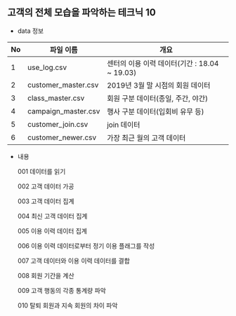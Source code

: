 ## 고객의 전체 모습을 파악하는 테크닉 10

- data 정보

| No | 파일 이름 | 개요 | 
|---|---|---|
| 1 | use_log.csv | 센터의 이용 이력 데이터(기간 : 18.04 ~ 19.03) |
| 2 | customer_master.csv | 2019년 3월 말 시점의 회원 데이터 |
| 3 | class_master.csv | 회원 구분 데이터(종일, 주간, 야간) |
| 4 | campaign_master.csv | 행사 구분 데이터(입회비 유무 등) |
| 5 | customer_join.csv | join 데이터 |
| 6 | customer_newer.csv | 가장 최근 월의 고객 데이터 |

- 내용 

  001 데이터를 읽기

  002 고객 데이터 가공

  003 고객 데이터 집계

  004 최신 고객 데이터 집계

  005 이용 이력 데이터 집계
  
  006 이용 이력 데이터로부터 정기 이용 플래그를 작성

  007 고객 데이터와 이용 이력 데이터를 결합

  008 회원 기간을 계산
  
  009 고객 행동의 각종 통계량 파악

  010 탈퇴 회원과 지속 회원의 차이 파악
